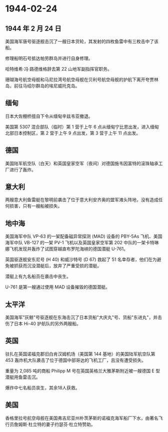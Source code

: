 # 1944-02-24

## 1944 年 2 月 24 日

美国海军唐号驱逐舰击沉了一艘日本货轮，其发射的四枚鱼雷中有三枚击中了该船。

修理船明石号抵达帕劳群岛并进行自身修理。

哈特维希·冯·路德维格辞去第 22 山地军副指挥官职务。

珊瑚海号航空母舰和马尼拉湾号航空母舰在贝利号航空母舰的护航下离开夸贾林岛，前往马绍尔群岛的埃尼威托克岛。

## 缅甸

日本大佐棚桥擅自下令从缅甸辛兹韦亚撤退。

美国第 5307 混合部队（临时）第 1 营于上午 6
点从缅甸宁比恩出发，进入缅甸北部日本控制区，第 2 营于上午 9 点出发，第 3
营于上午 11 点出发。

## 德国

美国陆军航空队（白天）和英国皇家空军（夜间）对德国施韦因富特的滚珠轴承工厂进行了轰炸。

## 意大利

两艘意大利鱼雷艇在黎明前袭击了位于意大利安齐奥的盟军滩头阵地，没有造成任何损害，只有一艘船被损失。

## 地中海

美国海军中队 VP-63 的一架配备磁异常探测 (MAD) 设备的 PBY-5As
飞机、美国海军中队 VB-127 的一架 PV-1 飞机以及英国皇家空军第 202
中队的一架卡特琳娜飞机发现并轰炸了试图穿越直布罗陀海峡的德国潜艇 U-761。

英国驱逐舰安东尼号 (H 40) 和威沙特号 (D 67) 救起了 51
名幸存者，他们在为避免被抓获而沉没潜艇后，放弃了严重受损的潜艇。

潜艇上有九名船员在袭击中丧生。

U-761 是第一艘通过使用 MAD 设备摧毁的德国潜艇。

## 太平洋

美国海军"灰鲸"号驱逐舰在东海击沉了日本货船"大庆丸"号、货船"东进丸"，并击伤了日本
Hi-40 护航队的另外两艘船。

## 英国

驻扎在英国诺福克郡旧白肯汉姆机场（美国第 144 基地）的美国陆军航空队第
453 轰炸机大队袭击了位于德国中部哥达的飞机工厂，且没有遭受损失。

重量为 2,085 吨的商船 Philipp M 号在英国英格兰大雅茅斯附近被一艘德国 E
型潜艇用鱼雷击沉。

爆炸中七名船员丧生，其余18人获救。

## 美国

香格里拉号航空母舰在美国弗吉尼亚州朴茨茅斯的诺福克海军船厂下水，由著名飞行员詹姆斯·杜立特的妻子约瑟芬·杜立特赞助。

